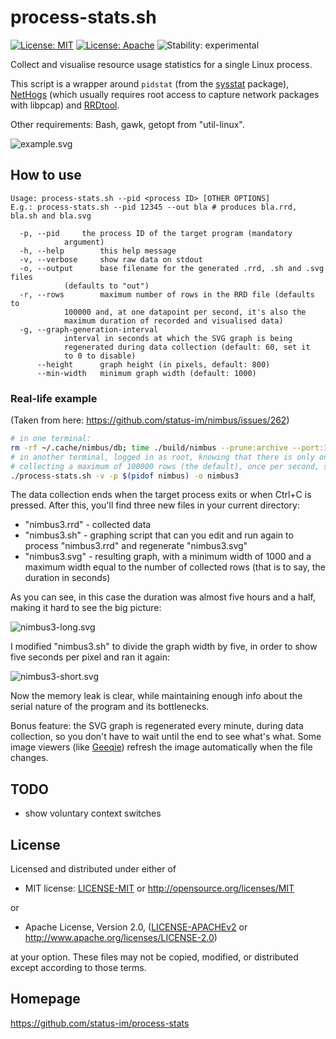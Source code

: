 # process-stats.sh

[![License: MIT](https://img.shields.io/badge/License-MIT-blue.svg)](https://opensource.org/licenses/MIT)
[![License: Apache](https://img.shields.io/badge/License-Apache%202.0-blue.svg)](https://opensource.org/licenses/Apache-2.0)
![Stability: experimental](https://img.shields.io/badge/stability-experimental-orange.svg)

Collect and visualise resource usage statistics for a single Linux process.

This script is a wrapper around `pidstat` (from the [sysstat](http://sebastien.godard.pagesperso-orange.fr/index.html) package), [NetHogs](https://github.com/raboof/nethogs) (which usually requires root access to capture network packages with libpcap) and [RRDtool](https://oss.oetiker.ch/rrdtool/).

Other requirements: Bash, gawk, getopt from "util-linux".

![example.svg](https://gist.githubusercontent.com/stefantalpalaru/001426d63b754e7badeeb6767adca5e5/raw/f23d083555dd71c3bfb5fd21cd4f0993df473a95/example.svg)

## How to use

```text
Usage: process-stats.sh --pid <process ID> [OTHER OPTIONS]
E.g.: process-stats.sh --pid 12345 --out bla # produces bla.rrd, bla.sh and bla.svg

  -p, --pid		the process ID of the target program (mandatory
			argument)
  -h, --help		this help message
  -v, --verbose		show raw data on stdout
  -o, --output		base filename for the generated .rrd, .sh and .svg files
			(defaults to "out")
  -r, --rows		maximum number of rows in the RRD file (defaults to
			100000 and, at one datapoint per second, it's also the
			maximum duration of recorded and visualised data)
  -g, --graph-generation-interval
			interval in seconds at which the SVG graph is being
			regenerated during data collection (default: 60, set it
			to 0 to disable)
      --height		graph height (in pixels, default: 800)
      --min-width	minimum graph width (default: 1000)
```

### Real-life example

(Taken from here: https://github.com/status-im/nimbus/issues/262)

```bash
# in one terminal:
rm -rf ~/.cache/nimbus/db; time ./build/nimbus --prune:archive --port:30304 &>output3.log
# in another terminal, logged in as root, knowing that there is only one "nimbus" process running,
# collecting a maximum of 100000 rows (the default), once per second, showing the raw data on stdout:
./process-stats.sh -v -p $(pidof nimbus) -o nimbus3
```

The data collection ends when the target process exits or when Ctrl+C is
pressed. After this, you'll find three new files in your current directory:

- "nimbus3.rrd" - collected data
- "nimbus3.sh" - graphing script that can you edit and run again to process "nimbus3.rrd" and regenerate "nimbus3.svg"
- "nimbus3.svg" - resulting graph, with a minimum width of 1000 and a maximum width equal to the number of collected rows (that is to say, the duration in seconds)

As you can see, in this case the duration was almost five hours and a half, making it hard to see the big picture:

![nimbus3-long.svg](https://gist.githubusercontent.com/stefantalpalaru/8a676e9ba726b4d5b73107fc9ba23f58/raw/a89f2b9f022df2f7ed6fd31667d421a96a98349a/nimbus3-long.svg?sanitize=true)

I modified "nimbus3.sh" to divide the graph width by five, in order to show five seconds per pixel and ran it again:

![nimbus3-short.svg](https://gist.githubusercontent.com/stefantalpalaru/04e3bdf9630cf19b65fb2878daa107b5/raw/a2291a0e7705e780f7cd0d21b85786a13b8fc3dc/nimbus3-short.svg?sanitize=true)

Now the memory leak is clear, while maintaining enough info about the serial nature of the program and its bottlenecks.

Bonus feature: the SVG graph is regenerated every minute, during data
collection, so you don't have to wait until the end to see what's what.
Some image viewers (like [Geeqie](http://geeqie.org/)) refresh the image
automatically when the file changes.

## TODO

- show voluntary context switches

## License

Licensed and distributed under either of

* MIT license: [LICENSE-MIT](LICENSE-MIT) or http://opensource.org/licenses/MIT

or

* Apache License, Version 2.0, ([LICENSE-APACHEv2](LICENSE-APACHEv2) or http://www.apache.org/licenses/LICENSE-2.0)

at your option. These files may not be copied, modified, or distributed except according to those terms.

## Homepage

https://github.com/status-im/process-stats

